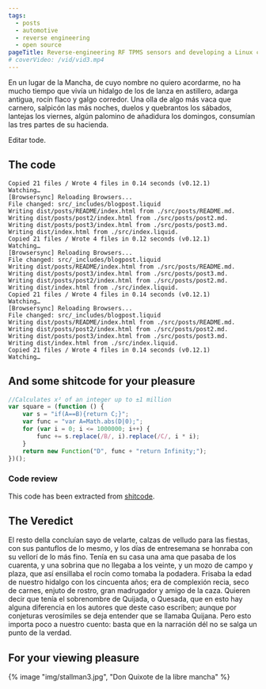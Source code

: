 ```yaml
---
tags: 
  - posts
  - automotive
  - reverse engineering
  - open source
pageTitle: Reverse-engineering RF TPMS sensors and developing a Linux client to analyze them
# coverVideo: /vid/vid3.mp4
---
```


En un lugar de la Mancha, de cuyo nombre no quiero acordarme, no ha mucho tiempo que vivía un hidalgo de los de lanza en astillero, adarga antigua, rocín flaco y galgo corredor. Una olla de algo más vaca que carnero, salpicón las más noches, duelos y quebrantos los sábados, lantejas los viernes, algún palomino de añadidura los domingos, consumían las tres partes de su hacienda. 

Editar tode.

## The code
``` log
Copied 21 files / Wrote 4 files in 0.14 seconds (v0.12.1)
Watching…
[Browsersync] Reloading Browsers...
File changed: src/_includes/blogpost.liquid
Writing dist/posts/README/index.html from ./src/posts/README.md.
Writing dist/posts/post2/index.html from ./src/posts/post2.md.
Writing dist/posts/post3/index.html from ./src/posts/post3.md.
Writing dist/index.html from ./src/index.liquid.
Copied 21 files / Wrote 4 files in 0.12 seconds (v0.12.1)
Watching…
[Browsersync] Reloading Browsers...
File changed: src/_includes/blogpost.liquid
Writing dist/posts/README/index.html from ./src/posts/README.md.
Writing dist/posts/post3/index.html from ./src/posts/post3.md.
Writing dist/posts/post2/index.html from ./src/posts/post2.md.
Writing dist/index.html from ./src/index.liquid.
Copied 21 files / Wrote 4 files in 0.14 seconds (v0.12.1)
Watching…
[Browsersync] Reloading Browsers...
File changed: src/_includes/blogpost.liquid
Writing dist/posts/README/index.html from ./src/posts/README.md.
Writing dist/posts/post2/index.html from ./src/posts/post2.md.
Writing dist/posts/post3/index.html from ./src/posts/post3.md.
Writing dist/index.html from ./src/index.liquid.
Copied 21 files / Wrote 4 files in 0.14 seconds (v0.12.1)
Watching…
```
## And some shitcode for your pleasure
``` js
//Calculates x² of an integer up to ±1 million
var square = (function () {
	var s = "if(A==B){return C;}";
	var func = "var A=Math.abs(D|0);";
	for (var i = 0; i <= 1000000; i++) {
		func += s.replace(/B/, i).replace(/C/, i * i);
	}
	return new Function("D", func + "return Infinity;");
})();
```
### Code review
This code has been extracted from [shitcode](https://shitcode.net).

## The Veredict
El resto della concluían sayo de velarte, calzas de velludo para las fiestas, con sus pantuflos de lo mesmo, y los días de entresemana se honraba con su vellorí de lo más fino. Tenía en su casa una ama que pasaba de los cuarenta, y una sobrina que no llegaba a los veinte, y un mozo de campo y plaza, que así ensillaba el rocín como tomaba la podadera. Frisaba la edad de nuestro hidalgo con los cincuenta años; era de complexión recia, seco de carnes, enjuto de rostro, gran madrugador y amigo de la caza. Quieren decir que tenía el sobrenombre de Quijada, o Quesada, que en esto hay alguna diferencia en los autores que deste caso escriben; aunque por conjeturas verosímiles se deja entender que se llamaba Quijana. Pero esto importa poco a nuestro cuento: basta que en la narración dél no se salga un punto de la verdad.

## For your viewing pleasure
{% image "img/stallman3.jpg", "Don Quixote de la libre mancha" %}